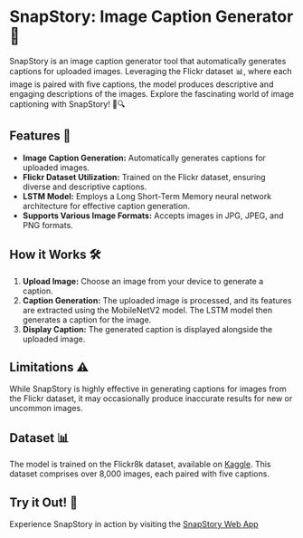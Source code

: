 # SnapStory: Image Caption Generator 📸

SnapStory is an image caption generator tool that automatically generates captions for uploaded images. Leveraging the Flickr dataset 📊, where each image is paired with five captions, the model produces descriptive and engaging descriptions of the images. Explore the fascinating world of image captioning with SnapStory! 🎨🔍

## Features 🚀

- **Image Caption Generation:** Automatically generates captions for uploaded images.
- **Flickr Dataset Utilization:** Trained on the Flickr dataset, ensuring diverse and descriptive captions.
- **LSTM Model:** Employs a Long Short-Term Memory neural network architecture for effective caption generation.
- **Supports Various Image Formats:** Accepts images in JPG, JPEG, and PNG formats.

## How it Works 🛠️

1. **Upload Image:** Choose an image from your device to generate a caption.
2. **Caption Generation:** The uploaded image is processed, and its features are extracted using the MobileNetV2 model. The LSTM model then generates a caption for the image.
3. **Display Caption:** The generated caption is displayed alongside the uploaded image.

## Limitations ⚠️

While SnapStory is highly effective in generating captions for images from the Flickr dataset, it may occasionally produce inaccurate results for new or uncommon images.

## Dataset 📊

The model is trained on the Flickr8k dataset, available on [Kaggle](https://www.kaggle.com/datasets/hsankesara/flickr-image-dataset). This dataset comprises over 8,000 images, each paired with five captions.

## Try it Out! 🎉

Experience SnapStory in action by visiting the [SnapStory Web App](https://image-captioning-kfzycvwflqjwyuiplgylnh.streamlit.app/)
